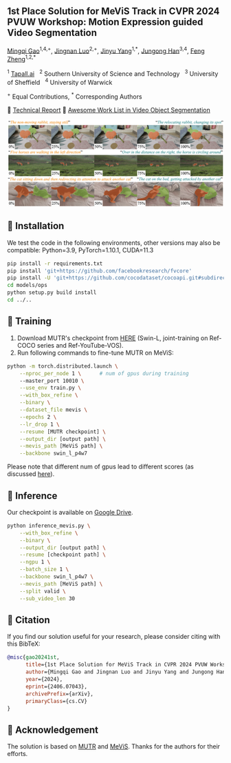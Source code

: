 ## 1st Place Solution for MeViS Track in CVPR 2024 PVUW Workshop: Motion Expression guided Video Segmentation

[Mingqi Gao](mingqigao.com)<sup>1,4,+</sup>, [Jingnan Luo](https://github.com/haodi19)<sup>2,+</sup>, [Jinyu Yang](https://scholar.google.com/citations?user=iq5N7JgAAAAJ&hl=en)<sup>1,\*</sup>, [Jungong Han](jungonghan.github.io)<sup>3,4</sup>, [Feng Zheng](https://faculty.sustech.edu.cn/?tagid=fengzheng&lang=en)<sup>1,2,*</sup>

<sup>1</sup> [Tapall.ai](https://tapall.ai/) &nbsp; <sup>2</sup> Southern University of Science and Technology &nbsp; <sup>3</sup> University of Sheffield &nbsp; <sup>4</sup> University of Warwick

<sup>+</sup> Equal Contributions, 
<sup>\*</sup> Corresponding Authors

:page_with_curl: [Technical Report](https://arxiv.org/pdf/2406.07043) :bookmark: [Awesome Work List in Video Object Segmentation](https://github.com/gaomingqi/Awesome-Video-Object-Segmentation)

![Demo](assets/demo.png)

## :round_pushpin: Installation
We test the code in the following environments, other versions may also be compatible: Python=3.9, PyTorch=1.10.1, CUDA=11.3
```bash
pip install -r requirements.txt
pip install 'git+https://github.com/facebookresearch/fvcore' 
pip install -U 'git+https://github.com/cocodataset/cocoapi.git#subdirectory=PythonAPI'
cd models/ops
python setup.py build install
cd ../..
```

## :round_pushpin: Training
1. Download MUTR's checkpoint from [HERE](https://drive.google.com/file/d/1e2-BXV3HGxPxWFKO-z34PZDBShCzEmz9/view?usp=sharing) (Swin-L, joint-training on Ref-COCO series and Ref-YouTube-VOS).
2. Run following commands to fine-tune MUTR on MeViS:
```bash
python -m torch.distributed.launch \
    --nproc_per_node 1 \      # num of gpus during training
    --master_port 10010 \
    --use_env train.py \
    --with_box_refine \
    --binary \
    --dataset_file mevis \
    --epochs 2 \
    --lr_drop 1 \
    --resume [MUTR checkpoint] \
    --output_dir [output path] \
    --mevis_path [MeViS path] \
    --backbone swin_l_p4w7
```
Please note that different num of gpus lead to different scores (as discussed [here](https://github.com/Tapall-AI/MeViS_Track_Solution_2024/issues/3#issuecomment-2423260889)).

## :round_pushpin: Inference
Our checkpoint is available on [Google Drive](https://drive.google.com/file/d/1qaJhup2hhequeVbd-RnPlzloMfj-PNK1/view?usp=sharing).
```bash
python inference_mevis.py \
    --with_box_refine \
    --binary \
    --output_dir [output path] \
    --resume [checkpoint path] \
    --ngpu 1 \
    --batch_size 1 \
    --backbone swin_l_p4w7 \
    --mevis_path [MeViS path] \
    --split valid \
    --sub_video_len 30 
```

## :book: Citation
If you find our solution useful for your research, please consider citing with this BibTeX:
```bibtex
@misc{gao20241st,
      title={1st Place Solution for MeViS Track in CVPR 2024 PVUW Workshop: Motion Expression guided Video Segmentation}, 
      author={Mingqi Gao and Jingnan Luo and Jinyu Yang and Jungong Han and Feng Zheng},
      year={2024},
      eprint={2406.07043},
      archivePrefix={arXiv},
      primaryClass={cs.CV}
}
```

## :raised_hands: Acknowledgement
The solution is based on [MUTR](https://github.com/OpenGVLab/MUTR) and [MeViS](https://github.com/henghuiding/MeViS). Thanks for the authors for their efforts.
